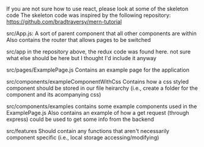 If you are not sure how to use react, please look at some of the skeleton code
The skeleton code was inspired by the following repository: https://github.com/bradtraversy/mern-tutorial 

src/App.js: 
    A sort of parent component that all other components are within
    Also contains the router that allows pages to be switched

src/app
    in the repository above, the redux code was found here. not sure what else should be here but I thought I'd include it anyway

src/pages/ExamplePage.js
    Contains an example page for the application

src/components/exampleComponentWithCss
    Contains how a css styled component should be stored in our file heirarchy (i.e., create a folder for the component and its acompanying css)

src/components/examples 
    contains some example components used in the ExamplePage.js
    Also contains an example of how a get request (through express) could be used to get some info from the backend

src/features
    Should contain any functions that aren't necessarily component specific (i.e., local storage accessing/modifying)
